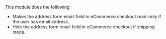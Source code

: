 This module does the following:

- Makes the address form email field in eCommerce checkout read-only if
  the user has email address.
- Hide the address form email field in eCommerce checkout if shipping
  mode.
